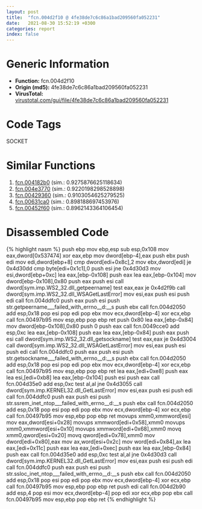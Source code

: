 ```yaml
---
layout: post
title:  "fcn.004d2f10 @ 4fe38de7c6c86a1bad209560fa052231"
date:   2021-08-30 15:52:19 +0300
categories: report
index: false
---
```


# Generic Information
- **Function:** fcn.004d2f10
- **Origin (md5):** 4fe38de7c6c86a1bad209560fa052231
- **VirusTotal:** [virustotal.com/gui/file/4fe38de7c6c86a1bad209560fa052231][virustotal_ref]

# Code Tags
<span class="tag" id="SOCKET">SOCKET</span>


# Similar Functions

1. [fcn.004182b0][similar_1_ref] (sim.: 0.9275876625118634)
2. [fcn.004e3770][similar_2_ref] (sim.: 0.9220198298528898)
3. [fcn.00429360][similar_3_ref] (sim.: 0.9103054625279525)
4. [fcn.00631ca0][similar_4_ref] (sim.: 0.898188697453976)
5. [fcn.00452f60][similar_5_ref] (sim.: 0.8962143364106454)


# Disassembled Code

{% highlight nasm %}
push ebp
mov ebp,esp
sub esp,0x108
mov eax,dword[0x537474]
xor eax,ebp
mov dword[ebp-4],eax
push ebx
push edi
mov edi,dword[ebp+8]
cmp dword[edi+0x8c],2
mov ebx,dword[edi]
je 0x4d30dd
cmp byte[edi+0x1c1],0
push esi
jne 0x4d30d3
mov esi,dword[ebp+0xc]
lea eax,[ebp-0x108]
push eax
lea eax,[ebp-0x104]
mov dword[ebp-0x108],0x80
push eax
push esi
call dword[sym.imp.WS2_32.dll_getpeername]
test eax,eax
je 0x4d2f9b
call dword[sym.imp.WS2_32.dll_WSAGetLastError]
mov esi,eax
push esi
push edi
call fcn.004ddfc0
push eax
push esi
push str.getpeername___failed_with_errno__d:__s
push ebx
call fcn.004d2050
add esp,0x18
pop esi
pop edi
pop ebx
mov ecx,dword[ebp-4]
xor ecx,ebp
call fcn.00497b95
mov esp,ebp
pop ebp
ret 
push 0x80
lea eax,[ebp-0x84]
mov dword[ebp-0x108],0x80
push 0
push eax
call fcn.0049cce0
add esp,0xc
lea eax,[ebp-0x108]
push eax
lea eax,[ebp-0x84]
push eax
push esi
call dword[sym.imp.WS2_32.dll_getsockname]
test eax,eax
je 0x4d3004
call dword[sym.imp.WS2_32.dll_WSAGetLastError]
mov esi,eax
push esi
push edi
call fcn.004ddfc0
push eax
push esi
push str.getsockname___failed_with_errno__d:__s
push ebx
call fcn.004d2050
add esp,0x18
pop esi
pop edi
pop ebx
mov ecx,dword[ebp-4]
xor ecx,ebp
call fcn.00497b95
mov esp,ebp
pop ebp
ret 
lea eax,[edi+0xe8]
push eax
lea esi,[edi+0xb8]
lea eax,[ebp-0x104]
push esi
push eax
call fcn.004d35e0
add esp,0xc
test al,al
jne 0x4d3055
call dword[sym.imp.KERNEL32.dll_GetLastError]
mov esi,eax
push esi
push edi
call fcn.004ddfc0
push eax
push esi
push str.ssrem_inet_ntop___failed_with_errno__d:__s
push ebx
call fcn.004d2050
add esp,0x18
pop esi
pop edi
pop ebx
mov ecx,dword[ebp-4]
xor ecx,ebp
call fcn.00497b95
mov esp,ebp
pop ebp
ret 
movups xmm0,xmmword[esi]
mov eax,dword[esi+0x28]
movups xmmword[edi+0x58],xmm0
movups xmm0,xmmword[esi+0x10]
movups xmmword[edi+0x68],xmm0
movq xmm0,qword[esi+0x20]
movq qword[edi+0x78],xmm0
mov dword[edi+0x80],eax
mov ax,word[esi+0x2c]
mov word[edi+0x84],ax
lea eax,[edi+0x11c]
push eax
lea eax,[edi+0xec]
push eax
lea eax,[ebp-0x84]
push eax
call fcn.004d35e0
add esp,0xc
test al,al
jne 0x4d30d3
call dword[sym.imp.KERNEL32.dll_GetLastError]
mov esi,eax
push esi
push edi
call fcn.004ddfc0
push eax
push esi
push str.ssloc_inet_ntop___failed_with_errno__d:__s
push ebx
call fcn.004d2050
add esp,0x18
pop esi
pop edi
pop ebx
mov ecx,dword[ebp-4]
xor ecx,ebp
call fcn.00497b95
mov esp,ebp
pop ebp
ret 
push edi
call fcn.004d2b90
add esp,4
pop esi
mov ecx,dword[ebp-4]
pop edi
xor ecx,ebp
pop ebx
call fcn.00497b95
mov esp,ebp
pop ebp
ret 
{% endhighlight %}


[similar_1_ref]: /report/fcn.004182b0@e2ba7f10eb234338a49853c34d7d9c56
[similar_2_ref]: /report/fcn.004e3770@4fe38de7c6c86a1bad209560fa052231
[similar_3_ref]: /report/fcn.00429360@e2ba7f10eb234338a49853c34d7d9c56
[similar_4_ref]: /report/fcn.00631ca0@d65363c7c6c188277432c9e4251c44e5
[similar_5_ref]: /report/fcn.00452f60@289859175c221b107317af7727d26c17
[virustotal_ref]: https://www.virustotal.com/gui/file/4fe38de7c6c86a1bad209560fa052231